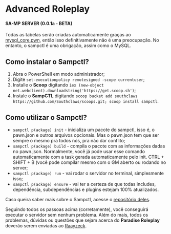 # Advanced Roleplay
#### SA-MP SERVER (0.0.1a - BETA)
 
Todas as tabelas serão criadas automaticamente graças ao [mysql_core.pwn](https://github.com/Raayzeck/paradise-roleplay/blob/main/gamemodes/modules/core/database/mysql_core.pwn), então isso definitivamente não é uma preocupação. No entanto, o sampctl é uma obrigação, assim como o MySQL.

## Como instalar o Sampctl?

1. Abra o PowerShell em modo administrador;
2. Digite `set-executionpolicy remotesigned -scope currentuser`;
3. Installe o **Scoop** digitando `iex (new-object net.webclient).downloadstring('https://get.scoop.sh')`;
4. Instale o **SampCTL** digitando `scoop bucket add southclaws https://github.com/Southclaws/scoops.git; scoop install sampctl`.

## Como utilizar o Sampctl?

- `sampctl p(ackage) init` - inicializa um pacote do sampctl, isso é, o pawn.json e outros arquivos opcionais. Mas o pawn.json tem que ser sempre o mesmo pra todos nós, pra não dar conflito;
- `sampctl p(ackage) build` - compila o pacote com as informações dadas no pawn.json. Normalmente, você já pode usar esse comando automaticamente com a task gerada automaticamente pelo init. CTRL + SHIFT + B (você pode compilar mesmo com o GM aberto ou rodando no server;
- `sampctl p(ackage) run` - vai rodar o servidor no terminal, simplesmente isso;
- `sampctl p(ackage) ensure` - vai ter a certeza de que todas includes, dependência, subdependências e plugins estejam 100% atualizados.

Caso queira saber mais sobre o Sampctl, acesse o [repositório deles](https://github.com/Southclaws/sampctl).

Seguindo todos os passoas acima (corretamente), você conseguirá executar o servidor sem nenhum problema. 
Além do mais, todos os problemas, dúvidas ou questões que sejam acerca do **Paradise Roleplay** deverão serem enviadas ao [Raayzeck](https://github.com/Raayzeck/).
